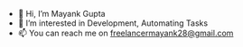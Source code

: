 - 👋 Hi, I’m Mayank Gupta
- 👀 I’m interested in Development, Automating Tasks
- 📫 You can reach me on freelancermayank28@gmail.com
